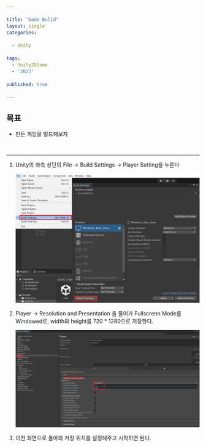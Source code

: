 ```yaml
---

title: "Game Bulid"
layout: single
categories:

  - Unity

tags:
  - Unity2DGame
  - '2022'

published: true

---
```


## 목표

- 만든 게임을 빌드해보자

<br>

---

1. Unity의 좌측 상단의 File -> Build Settings -> Player Setting을 누른다

   ![GameBuild0](/assets/images/2022-10-04-GameBuild/image-20221004153737909.png)

2. Player -> Resolution and Presentation 을 들어가 Fullscrenn Mode를 Windowed로, width와 height를 720 * 1280으로 저장한다.

   ![GameBuild1](/assets/images/2022-10-04-GameBuild/image-20221004153928895.png)

3. 이전 화면으로 돌아와 저장 위치를 설정해주고 시작하면 된다.

